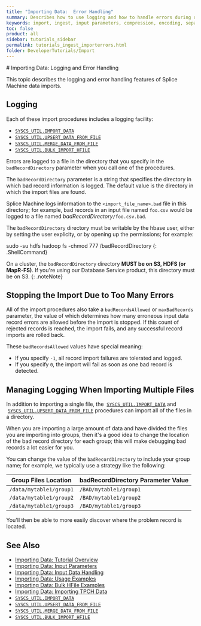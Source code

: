 ```yaml
---
title: "Importing Data:  Error Handling"
summary: Describes how to use logging and how to handle errors during data ingestion.
keywords: import, ingest, input parameters, compression, encoding, separator
toc: false
product: all
sidebar: tutorials_sidebar
permalink: tutorials_ingest_importerrors.html
folder: DeveloperTutorials/Import
---
```

<section>
<div class="TopicContent" data-swiftype-index="true" markdown="1">
# Importing Data: Logging and Error Handling

This topic describes the logging and error handling features of Splice Machine data imports.

## Logging

Each of these import procedures includes a logging facility:

*  [`SYSCS_UTIL.IMPORT_DATA`](sqlref_sysprocs_importdata.html)
*  [`SYSCS_UTIL.UPSERT_DATA_FROM_FILE`](sqlref_sysprocs_upsertdata.html)
*  [`SYSCS_UTIL.MERGE_DATA_FROM_FILE`](sqlref_sysprocs_mergedata.html)
*  [`SYSCS_UTIL.BULK_IMPORT_HFILE`](sqlref_sysprocs_importhfile.html)

Errors are logged to a file in the directory that you specify in the `badRecordDirectory` parameter when you call one of the procedures.

The `badRecordDirectory` parameter is a string that specifies the directory in which bad record information is logged. The default value is the directory in which the import files are found.

Splice Machine logs information to the `<import_file_name>.bad` file in this directory; for example, bad records in an input file named `foo.csv` would be logged to a file named *badRecordDirectory*`/foo.csv.bad`.

The `badRecordDirectory` directory must be writable by the hbase user,
either by setting the user explicity, or by opening up the permissions;
for example:

<div class="preWrapper" markdown="1">
    sudo -su hdfs hadoop fs -chmod 777 /badRecordDirectory
{: .ShellCommand}
</div>

On a cluster, the `badRecordDirectory` directory **MUST be on S3, HDFS (or
MapR-FS)**. If you're using our Database Service product, this directory must be on S3.
{: .noteNote}

## Stopping the Import Due to Too Many Errors

All of the import procedures also take a `badRecordsAllowed` or `maxBadRecords` parameter, the value of which determines how many erroneous input data record errors are allowed before the import is stopped. If this count of rejected records is reached, the import fails, and any successful record imports are rolled back.

These `badRecordsAllowed` values have special meaning:

* If you specify `-1`, all record import failures are tolerated and logged.
* If you specify `0`, the import will fail as soon as one bad record is detected.

## Managing Logging When Importing Multiple Files

In addition to importing a single file, the &nbsp;[`SYSCS_UTIL.IMPORT_DATA`](sqlref_sysprocs_importdata.html) and
  &nbsp;[`SYSCS_UTIL.UPSERT_DATA_FROM_FILE`](sqlref_sysprocs_upsertdata.html) procedures can import all of the files in a directory.

When you are importing a large amount of data and have divided the files
you are importing into groups, then it's a good idea to change the
location of the bad record directory for each group; this will make
debugging bad records a lot easier for you.

You can change the value of the `badRecordDirectory` to include your
group name; for example, we typically use a strategy like the following:

<table style="width: 100%;">
    <col />
    <col />
    <thead>
        <tr>
            <th>Group Files Location</th>
            <th><span class="CodeBoldFont">badRecordDirectory</span> Parameter Value</th>
        </tr>
    </thead>
    <tbody>
        <tr>
            <td><code>/data/mytable1/group1</code></td>
            <td><code>/BAD/mytable1/group1</code></td>
        </tr>
        <tr>
            <td><code>/data/mytable1/group2</code></td>
            <td><code>/BAD/mytable1/group2</code></td>
        </tr>
        <tr>
            <td><code>/data/mytable1/group3</code></td>
            <td><code>/BAD/mytable1/group3</code></td>
        </tr>
    </tbody>
</table>
You'll then be able to more easily discover where the problem record is
located.

## See Also

*  [Importing Data: Tutorial Overview](tutorials_ingest_importoverview.html)
*  [Importing Data: Input Parameters](tutorials_ingest_importparams.html)
*  [Importing Data: Input Data Handling](tutorials_ingest_importinput.html)
*  [Importing Data: Usage Examples](tutorials_ingest_importexamples1.html)
*  [Importing Data: Bulk HFile Examples](tutorials_ingest_importexampleshfile.html)
*  [Importing Data: Importing TPCH Data](tutorials_ingest_importexamplestpch.html)
*  [`SYSCS_UTIL.IMPORT_DATA`](sqlref_sysprocs_importdata.html)
*  [`SYSCS_UTIL.UPSERT_DATA_FROM_FILE`](sqlref_sysprocs_upsertdata.html)
*  [`SYSCS_UTIL.MERGE_DATA_FROM_FILE`](sqlref_sysprocs_mergedata.html)
*  [`SYSCS_UTIL.BULK_IMPORT_HFILE`](sqlref_sysprocs_importhfile.html)

</div>
</section>
